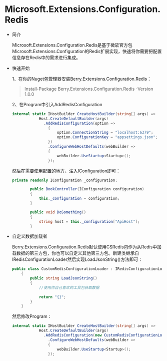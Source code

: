 # Microsoft.Extensions.Configuration.Redis

- 简介

  ​	Microsoft.Extensions.Configuration.Redis是基于微软官方包Microsoft.Extensions.Configuration的Redis扩展实现，快速将你需要把配置信息存在Redis中的需求进行集成。

  

- 快速开始

  1、在你的Nuget包管理器安装Berry.Extensions.Configuration.Redis：

  > Install-Package Berry.Extensions.Configuration.Redis -Version 1.0.0

  

  2、在Program中引入AddRedisConfiguration

  ```c#
  internal static IHostBuilder CreateHostBuilder(string[] args) =>
              Host.CreateDefaultBuilder(args)
      			.AddRedisConfiguration(option =>
                  {
                      option.ConnectionString = "localhost:6379";
                      option.ConfigurationKey = "appsettings.json";
                  })
                  .ConfigureWebHostDefaults(webBuilder =>
                  {
                      webBuilder.UseStartup<Startup>();
                  });
  ```

  然后在需要使用配置的地方，注入IConfiguration即可：

  ```c#
  private readonly IConfiguration _configuration;
  
          public BookController(IConfiguration configuration)
          {
              this._configuration = configuration;
          }
  
          public void DoSomething()
          {
              string host = this._configuration["ApiHost"];
          }
  ```

  

- 自定义数据加载者

  ​	Berry.Extensions.Configuration.Redis默认使用CSRedis包作为从Redis中加载数据的第三方包，你也可以自定义其他第三方包。新建类继承自IRedisConfigurationLoader然后实现LoadJsonString()方法即可：

  ```c#
  public class CustomRedisConfigurationLoader : IRedisConfigurationLoader
      {
          public string LoadJsonString()
          {
              //使用你自己喜欢的工具包获取数据
              
              return "{}";
          }
      }
  ```

  然后修改Program：

  ```c#
  internal static IHostBuilder CreateHostBuilder(string[] args) =>
              Host.CreateDefaultBuilder(args)
      			.AddRedisConfiguration(new CustomRedisConfigurationLoader())
                  .ConfigureWebHostDefaults(webBuilder =>
                  {
                      webBuilder.UseStartup<Startup>();
                  });
  ```

  